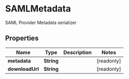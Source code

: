 

# SAMLMetadata

SAML Provider Metadata serializer

## Properties

| Name | Type | Description | Notes |
|------------ | ------------- | ------------- | -------------|
|**metadata** | **String** |  |  [readonly] |
|**downloadUrl** | **String** |  |  [readonly] |



